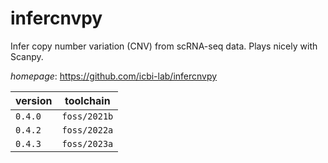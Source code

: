 # infercnvpy

Infer copy number variation (CNV) from scRNA-seq data. Plays nicely with Scanpy.

*homepage*: <https://github.com/icbi-lab/infercnvpy>

version | toolchain
--------|----------
``0.4.0`` | ``foss/2021b``
``0.4.2`` | ``foss/2022a``
``0.4.3`` | ``foss/2023a``
